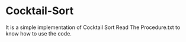 # Cocktail-Sort
It is a simple implementation of Cocktail Sort
Read The Procedure.txt to know how to use the code.
